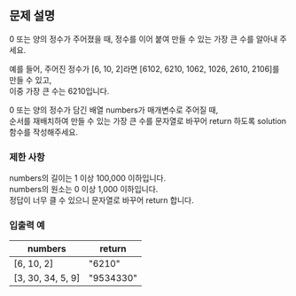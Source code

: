 ## 문제 설명
0 또는 양의 정수가 주어졌을 때, 정수를 이어 붙여 만들 수 있는 가장 큰 수를 알아내 주세요.

예를 들어, 주어진 정수가 [6, 10, 2]라면 [6102, 6210, 1062, 1026, 2610, 2106]를 만들 수 있고,  
이중 가장 큰 수는 6210입니다.

0 또는 양의 정수가 담긴 배열 numbers가 매개변수로 주어질 때,  
순서를 재배치하여 만들 수 있는 가장 큰 수를 문자열로 바꾸어 return 하도록 solution 함수를 작성해주세요.

### 제한 사항
numbers의 길이는 1 이상 100,000 이하입니다.  
numbers의 원소는 0 이상 1,000 이하입니다.  
정답이 너무 클 수 있으니 문자열로 바꾸어 return 합니다.  
### 입출력 예
|numbers|	return|
|---|---|
|[6, 10, 2]|	"6210"|  
|[3, 30, 34, 5, 9]|	"9534330"|  